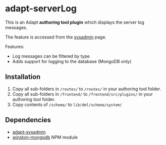# adapt-serverLog

This is an Adapt **authoring tool plugin** which displays the server log messages.

The feature is accessed from the [sysadmin](https://github.com/taylortom/adapt-sysadmin) page.

Features:
- Log messages can be filtered by type
- Adds support for logging to the database (MongoDB only)

## Installation

1. Copy all sub-folders in `/routes/` to `/routes/` in your authoring tool folder.
2. Copy all sub-folders in `/frontend/` to `/frontend/src/plugins/` in your authoring tool folder.
3. Copy contents of `/schema/` to `lib/dml/schema/system/`

## Dependencies

- [adapt-sysadmin](https://github.com/taylortom/adapt-sysadmin)
- [winston-mongodb](https://github.com/winstonjs/winston-mongodb) NPM module
